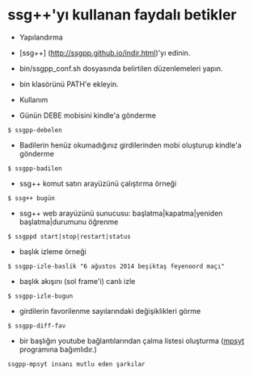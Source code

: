 ssg++'yı kullanan faydalı betikler
==================================

* Yapılandırma

 * [ssg++] (http://ssgpp.github.io/indir.html)'yı edinin. 
 * bin/ssgpp_conf.sh dosyasında belirtilen düzenlemeleri yapın.
 * bin klasörünü PATH'e ekleyin.

* Kullanım

 * Günün DEBE mobisini kindle'a gönderme

``
$ ssgpp-debelen
``

 * Badilerin henüz okumadığınız girdilerinden mobi oluşturup kindle'a gönderme

``
$ ssgpp-badilen
``

 * ssg++ komut satırı arayüzünü çalıştırma örneği

``
$ ssg++ bugün
``

 * ssg++ web arayüzünü sunucusu: başlatma|kapatma|yeniden başlatma|durumunu öğrenme

``
$ ssgppd start|stop|restart|status
``

 * başlık izleme örneği

``
$ ssgpp-izle-baslik "6 ağustos 2014 beşiktaş feyenoord maçı"
``

 * başlık akışını (sol frame'i) canlı izle

``
$ ssgpp-izle-bugun
``

 * girdilerin favorilenme sayılarındaki değişiklikleri görme

``
$ ssgpp-diff-fav
``

 * bir başlığın youtube bağlantılarından çalma listesi oluşturma ([mpsyt](https://github.com/np1/mps-youtube/) programına bağımlıdır.)

``
ssgpp-mpsyt insanı mutlu eden şarkılar
``

